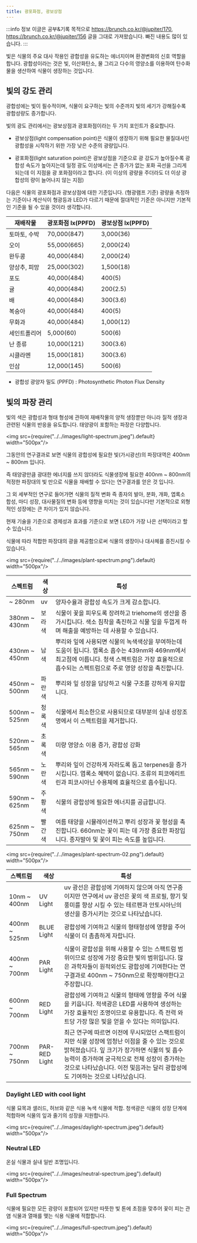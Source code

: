 ```yaml
---
title: 광포화점, 광보상점
---
```


:::info 정보
이글은 공부&기록 목적으로 https://brunch.co.kr/@jupiter/170, https://brunch.co.kr/@jupiter/156 글을 그대로 가져왔습니다. 빠진 내용도 많이 있습니다.
:::

빛은 식물의 주요 대사 작용인 광합성을 유도하는 에너지이며 환경변화의 신호 역할을 합니다.
광합성이라는 것은 빛, 이산화탄소, 물 그리고 다수의 영양소를 이용하여 탄수화물을 생산하여 식물이 생장하는 것입니다.

## 빛의 강도 관리

광합성에는 빛이 필수적이며, 식물이 요구하는 빛의 수준까지 빛의 세기가 강해질수록 광합성량도 증가합니다.

빛의 광도 관리에서는 광보상점과 광포화점이라는 두 가지 포인트가 중요합니다.

- 광보상점(light compensation point)은 식물이 생장하기 위해 필요한 물질대사인 광합성을 시작하기 위한 가장 낮은 수준의 광량입니다.

- 광포화점(light saturation point)은 광보상점을 기준으로 광 강도가 높아질수록 광합성 속도가 높아지는데 일정 광도 이상에서는 큰 증가가 없는 포화 곡선을 그리게 되는데 이 지점을 광 포화점이라고 합니다. (이 이상의 광량을 주더라도 더 이상 광합성의 량이 늘어나지 않는 지점)

다음은 식물의 광포화점과 광보상점에 대한 기준입니다. (형광램프 기준)
광량을 측정하는 기준이나 계산식이 형광등과 LED가 다르기 때문에 절대적인 기준은 아니지만 기본적인 기준을 될 수 있을 것이라 생각합니다.

| 재배작물 | 광포화점 lx(PPFD) | 광보상점 lx(PPFD) |
| --- | --- | --- |
|토마토, 수박    |            70,000(847)           |        3,000(36)|
|오이            |                55,000(665)       |            2,000(24)|
|완두콩          |              40,000(484)         |           2,000(24)|
|양상추, 피망    |            25,000(302)           |         1,500(18)|
|포도            |               40,000(484)        |            400(5)|
|귤              |                40,000(484)       |             200(2.5)|
|배              |                40,000(484)       |             300(3.6)|
|복숭아          |             40,000(484)          |          400(5)|
|무화과          |             40,000(484)          |          1,000(12)|
|세인트폴리어    |         5,000(60)                |        500(6)|
|난 종류         |             10,000(121)          |          300(3.6)|
|시클라멘        |            15,000(181)           |        300(3.6)|
|인삼            |               12,000(145)        |           500(6)|

* 광합성 광양자 밀도 (PPFD) : Photosynthetic Photon Flux Density

## 빛의 파장 관리

빛의 색은 광합성과 형태 형성에 관하여 재배작물의 양적 생장뿐만 아니라 질적 생장과 관련된 식물의 반응을 유도합니다. 태양광이 포함하는 파장은 다양합니다.

<img src={require("../../images/light-spectrum.jpeg").default} width="500px"/>

그동안의 연구결과로 보면 식물의 광합성에 필요한 빛(가시광선)의 파장대역은 400nm ~ 800nm 입니다.

즉 태양광만큼 광대한 에너지를 쓰지 않더라도 식물생장에 필요한 400nm ~ 800nm의 적정한 파장대의 빛 만으로 식물을 재배할 수 있다는 연구결과를 얻은 것 입니다.

그 외 세부적인 연구로 들어가면 식물의 질적 변화 즉 종자의 발아, 분화, 개화, 엽록소 합성, 마디 성장, 대사물질의 변화 등에 영향을 미치는 것이 있습니다만 기본적으로 외형적인 성장에는 큰 차이가 있지 않습니다.

현재 기술을 기준으로 경제성과 효과를 기준으로 보면 LED가 가장 나은 선택이라고 할 수 있습니다.

식물에 따라 적합한 파장대의 광을 제공함으로써 식물의 생장이나 대사체를 증진시킬 수 있습니다.

<img src={require("../../images/plant-spectrum.png").default} width="500px"/>

| 스펙트럼 | 색상 | 특성 |
|----------|-----|-----|
| ~ 280nm | uv | 양자수율과 광합성 속도가 크게 감소합니다. |
| 380nm ~ 430nm | 보라색 | 식물이 꽃을 피우도록 장려하고 triehome의 생산을 증가시킵니다. 색소 침착을 촉진하고 식물 잎을 두껍게 하며 해출을 예방하는 데 사용할 수 있습니다. |
| 430nm ~ 450nm | 남색 | 뿌리와 잎에 사용되면 식물의 녹색색상을 부여하는데 도움이 됩니다. 엽록소 흡수는 439nm와 469nm에서 최고점에 이릅니다. 청색 스펙트럼은 가장 효율적으로 흡수되는 스펙트럼으로 주로 영양 성장을 촉진합니다. |
| 450nm ~ 500nm | 파란색 | 뿌리와 잎 성장을 담당하고 식물 구조를 강하게 유지합니다. |
| 500nm ~ 525nm | 청록색 | 식물에서 최소한으로 사용되므로 대부분의 실내 성장조명에서 이 스펙트럼을 제거합니다. |
| 520nm ~ 565nm | 초록색 | 미량 영양소 이용 증가, 광합성 강화 |
| 565nm ~ 590nm | 노란색 | 뿌리와 잎이 건강하게 자라도록 돕고 terpenes을 증가시킵니다. 엽록소 혜택이 없습니다. 조류의 피코에리트린과 피코시아닌 수용체에 효율적으로 흡수됩니다. |
| 590nm ~ 625nm | 주황색 | 식물의 광합성에 필요한 에너지를 공급합니다. |
| 625nm ~ 750nm | 빨간색 | 여름 태양을 시뮬레이션하고 뿌리 성장과 꽃 형성을 촉진합니다. 660nm는 꽃이 피는 데 가장 중요한 파장입니다. 종자발아 및 꽃이 피는 속도를 높입니다.|

<img src={require("../../images/plant-spectrum-02.png").default} width="500px"/>

| 스펙트럼 | 색상 | 특성 |
|----------|-----|-----|
| 10nm ~ 400nm | UV Light | uv 광선은 광합성에 기여하지 않으며 아직 연구중이지만 연구에서 uv 광선은 꽃의 색 프로필, 향기 및 풍미를 향상 시킬 수 있는 테르펜과 안토시아닌의 생산을 증가시키는 것으로 나타났습니다. |
| 400nm ~ 525nm | BLUE Light | 광합성에 기여하고 식물의 형태형성에 영향을 주어 식물이 더 촘촘하게 자랍니다. |
| 400nm ~ 700nm | PAR Light | 식물이 광합성을 위해 사용할 수 있는 스팩트럼 범위이므로 성장에 가장 중요한 빛의 범위입니다. 많은 과학자들이 원적외선도 광합성에 기여한다는 연구결과로 400nm ~ 750nm으로 확장해야한다고 주장합니다. |
| 600nm ~ 700nm | RED Light | 광합성에 기여하고 식물의 형태에 영향을 주어 식물을 키웁니다. 적색광은 LED를 사용하여 생성하는 가장 효율적인 조명이므로 유용합니다. 즉 전력 와트당 가장 많은 빛을 얻을 수 있다는 의미입니다. |
| 700nm ~ 750nm | PAR-RED Light | 최근 연구에 따르면 이전에 무시되었던 스팩트럼이지만 식물 성장에 엄청난 이점을 줄 수 있는 것으로 밝혀졌습니다. 잎 크기가 장가하면 식물의 빛 흡수 능력이 증가하며 궁극적으로 전체 성장이 증가하는 것으로 나타났습니다. 이전 및음과는 달리 광합성에도 기여하는 것으로 나타났습니다. |


### Daylight LED with cool light

식물 묘목과 샐러드, 허브와 같은 식용 녹색 식물에 적합. 청색광은 식물의 성장 단계에 적합하며 식물의 잎과 줄기의 성장을 지원합니다.

<img src={require("../../images/daylight-spectrum.jpeg").default} width="500px"/>

### Neutral LED

온실 식물과 실내 일반 조명입니다.

<img src={require("../../images/neutral-spectrum.jpeg").default} width="500px"/>

### Full Spectrum

식물에 필요한 모든 광량이 포함되어 있지만 따뜻한 빛 톤에 초점을 맞추어 꽃이 피는 관염 식물과 열매를 맺는 식용 식물에 적합합니다.

<img src={require("../../images/full-spectrum.jpeg").default} width="500px"/>
